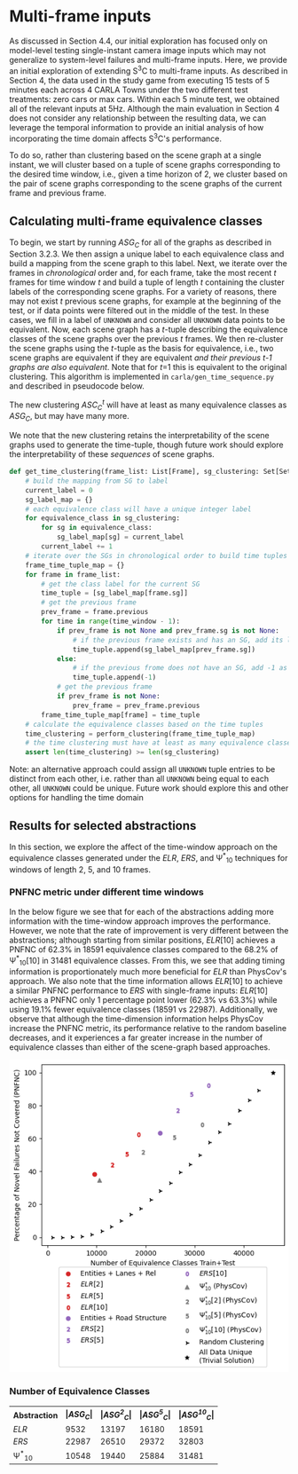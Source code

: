 # Multi-frame inputs
As discussed in Section 4.4, our initial exploration has focused only on model-level testing single-instant camera image inputs which may not generalize to system-level failures and multi-frame inputs. 
Here, we provide an initial exploration of extending S<sup>3</sup>C to multi-frame inputs.
As described in Section 4, the data used in the study game from executing 15 tests of 5 minutes each across 4 CARLA Towns under the two different test treatments: zero cars or max cars.
Within each 5 minute test, we obtained all of the relevant inputs at 5Hz.
Although the main evaluation in Section 4 does not consider any relationship between the resulting data, we can leverage the temporal information to provide an initial analysis of how incorporating the time domain affects S<sup>3</sup>C's performance.

To do so, rather than clustering based on the scene graph at a single instant, we will cluster based on a tuple of scene graphs corresponding to the desired time window, i.e., given a time horizon of 2, we cluster based on the pair of scene graphs corresponding to the scene graphs of the current frame and previous frame.

## Calculating multi-frame equivalence classes
To begin, we start by running *ASG<sub>C</sub>* for all of the graphs as described in Section 3.2.3. 
We then assign a unique label to each equivalence class and build a mapping from the scene graph to this label.
Next, we iterate over the frames in *chronological* order and, for each frame, take the most recent *t* frames for time window *t* and build a tuple of length *t* containing the cluster labels of the corresponding scene graphs. 
For a variety of reasons, there may not exist *t* previous scene graphs, for example at the beginning of the test, or if data points were filtered out in the middle of the test.
In these cases, we fill in a label of `UNKNOWN` and consider all `UNKNOWN` data points to be equivalent.
Now, each scene graph has a *t*-tuple describing the equivalence classes of the scene graphs over the previous *t* frames.
We then re-cluster the scene graphs using the *t*-tuple as the basis for equivalence, i.e., two scene graphs are equivalent if they are equivalent *and their previous t-1 graphs are also equivalent*. 
Note that for *t*=1 this is equivalent to the original clustering. 
This algorithm is implemented in `carla/gen_time_sequence.py` and described in pseudocode below.

The new clustering *ASC<sub>C</sub><sup>t</sup>* will have at least as many equivalence classes as *ASG<sub>C</sub>*, but may have many more.

We note that the new clustering retains the interpretability of the scene graphs used to generate the time-tuple, though future work should explore the interpretability of these *sequences* of scene graphs.

```python
def get_time_clustering(frame_list: List[Frame], sg_clustering: Set[Set[SG]], time_window: int):
    # build the mapping from SG to label
    current_label = 0
    sg_label_map = {}
    # each equivalence class will have a unique integer label
    for equivalence_class in sg_clustering:
        for sg in equivalence_class:
            sg_label_map[sg] = current_label
        current_label += 1
    # iterate over the SGs in chronological order to build time tuples
    frame_time_tuple_map = {}
    for frame in frame_list:
        # get the class label for the current SG
        time_tuple = [sg_label_map[frame.sg]]
        # get the previous frame
        prev_frame = frame.previous
        for time in range(time_window - 1):
            if prev_frame is not None and prev_frame.sg is not None:
                # if the previous frame exists and has an SG, add its label
                time_tuple.append(sg_label_map[prev_frame.sg])
            else:
                # if the previous frome does not have an SG, add -1 as a marker for UNKNOWN
                time_tuple.append(-1)
            # get the previous frame
            if prev_frame is not None:
                prev_frame = prev_frame.previous
        frame_time_tuple_map[frame] = time_tuple
    # calculate the equivalence classes based on the time tuples
    time_clustering = perform_clustering(frame_time_tuple_map)
    # the time clustering must have at least as many equivalence classes as the sg-based clustering
    assert len(time_clustering) >= len(sg_clustering)
```
Note: an alternative approach could assign all `UNKNOWN` tuple entries to be distinct from each other, i.e. rather than all `UNKNOWN` being equal to each other, all `UNKNOWN` could be unique. Future work should explore this and other options for handling the time domain

## Results for selected abstractions
In this section, we explore the affect of the time-window approach on the equivalence classes generated under the *ELR*, *ERS*, and Ψ<sup>*</sup><sub>10</sub> techniques for windows of length 2, 5, and 10 frames.

### PNFNC metric under different time windows
In the below figure we see that for each of the abstractions adding more information with the time-window approach improves the performance.
However, we note that the rate of improvement is very different between the abstractions; although starting from similar positions, *ELR*[10] achieves a PNFNC of 62.3% in 18591 equivalence classes compared to the 68.2% of Ψ<sup>*</sup><sub>10</sub>[10] in 31481 equivalence classes. 
From this, we see that adding timing information is proportionately much more beneficial for *ELR* than PhysCov's approach. 
We also note that the time information allows *ELR*[10] to achieve a similar PNFNC performance to *ERS* with single-frame inputs: *ELR*[10] achieves a PNFNC only 1 percentage point lower (62.3% vs 63.3%) while using 19.1% fewer equivalence classes (18591 vs 22987).
Additionally, we observe that although the time-dimension information helps PhysCov increase the PNFNC metric, its performance relative to the random baseline decreases, and it experiences a far greater increase in the number of equivalence classes than either of the scene-graph based approaches.


![time_image_data](../images/TIME_new_num_clusters_80_20_trivial_legend_below.png)

### Number of Equivalence Classes
<table>
<tr>
<th>Abstraction</th><th>|<i>ASG<sub>C</sub></i>|</th><th>|<i>ASG<sup>2</sup><sub>C</sub></i>|</th><th>|<i>ASG<sup>5</sup><sub>C</sub></i>|</th><th>|<i>ASG<sup>10</sup><sub>C</sub></i>|</th>
</tr>
<tr>
<td><i>ELR</i></td>
<td>9532</td><td>13197</td><td>16180</td><td>18591</td>
</tr>
<tr>
<td><i>ERS</i></td>
<td>22987</td><td>26510</td><td>29372</td><td>32803</td>
</tr>
<tr>
<td>Ψ<sup>*</sup><sub>10</sub></td>
<td>10548</td><td>19440</td><td>25884</td><td>31481</td>
</tr>
</table>